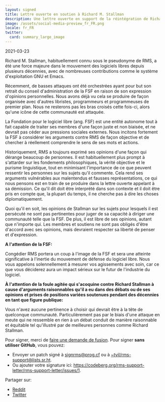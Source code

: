 ```yaml
---
layout: signed
title: Lettre ouverte en soutien à Richard M. Stallman
description: Une lettre ouverte en support de la réintégration de Richard Matthew Stallman par la Free Software Foundation
image: /assets/social-media-preview_fr_FR.png
locale: fr_FR
twitter:
  card: summary_large_image
---
```


2021-03-23

Richard M. Stallman, habituellement connu sous le pseudonyme de RMS,
a été une force majeure dans le mouvement des logiciels libres depuis plusieurs
décennies, avec de nombreuses contributions comme le système
d'exploitation GNU et Emacs.

Récemment, de basses attaques ont été orchestrées ayant pour but son
retrait du conseil d'administration de la FSF en raison de son expression
d'opinions personnelles. Nous avons déjà vu cela se produire
de façon organisée avec d'autres libristes, programmeurs et programmeuses de
premier plan. Nous ne resterons pas les bras croisés cette fois-ci,
alors qu'une icône de cette communauté est attaquée.

La Fondation pour le logiciel libre (ang. FSF) est une entité autonome
tout à fait capable de traiter ses membres d'une façon juste et non
biaisée, et ne devrait pas céder aux pressions sociales externes. Nous incitons
fortement la FSF à considérer les arguments contre RMS de façon objective et de
chercher à réellement comprendre le sens de ses mots et actions.

Historiquement, RMS a toujours exprimé ses opinions d'une façon qui
dérange beaucoup de personnes. Il est habituellement plus prompt à
s'attarder sur les fondements philosophiques, la vérité objective et
le purisme linguistique, tout en minimisant l'importance de ce que
peuvent ressentir les personnes sur les sujets qu'il commente. Cela
rend ses arguments vulnérables aux malentendus et fausses
représentations, ce qui nous pensons est en train de se produire dans la
lettre ouverte appelant à sa démission. Ce qu'il dit doit être
interprété dans son contexte et il doit être pris en compte que, la
plupart du temps, il ne cherche pas à dire les choses diplomatiquement.

Quoi qu'il en soit, les opinions de Stallman sur les sujets pour
lesquels il est persécuté ne sont pas pertinentes pour juger de sa
capacité à diriger une communauté telle que la FSF. De plus, il est libre
de ses opinions, autant que n'importe qui. Les membres et soutiens ne
sont pas obligés d'être d'accord avec ses opinions, mais devraient
respecter sa liberté de penser et d'expression.

**A l'attention de la FSF:**

Congédier RMS portera un coup à l'image de la FSF et sera une atteinte
significative à l'inertie du mouvement de défense du logiciel
libre. Nous vous appelons solennellement à mesurer vos agissements
avec soin, car ce que vous déciderez aura un impact sérieux sur le
futur de l'industrie du logiciel.

**À l'attention de la foule agitée qui s'acoquine contre Richard
Stallman à cause d'arguments raisonnables qu'il a eu dans des débats
ou de ses opinions et prises de positions variées soutenues pendant des
décennies en tant que figure publique:**

Vous n'avez aucune pertinence à choisir qui devrait être à la tête de
quelconque communauté. Particulièrement pas par le biais d'une attaque en
meute qui ne ressemble en rien à un débat conduit de manière
raisonnable et équitable tel qu'illustré par de meilleures personnes comme
Richard Stallman.

Pour signer, merci de [faire une demande de fusion](https://github.com/rms-support-letter/rms-support-letter.github.io/pulls). Pour signer **sans utiliser GitHub**, vous pouvez:

* Envoyer un patch signé à [signrms@prog.cf](mailto:signrms@prog.cf) ou à [~tyil/rms-support@lists.sr.ht](~tyil/rms-support@lists.sr.ht).
* Ou ajouter votre signature ici: https://codeberg.org/rms-support-letter/rms-support-letter/issues/1.

Partager sur:
* [Reddit](https://www.reddit.com/submit?title=An%20open%20letter%20in%20support%20of%20RMS.&url=https%3A%2F%2Frms-support-letter.github.io)
* [Twitter](https://twitter.com/home?status=An%20open%20letter%20in%20support%20of%20RMS.%0A%0Ahttps%3A%2F%2Frms-support-letter.github.io%0A%0A%23RMS)
